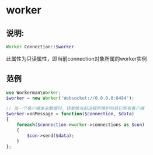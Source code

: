 # worker
## 说明:
```php
Worker Connection::$worker
```

此属性为只读属性，即当前connection对象所属的worker实例


## 范例


```php
use Workerman\Worker;
$worker = new Worker('Websocket://0.0.0.0:8484');

// 当一个客户端发来数据时，转发给当前进程所维护的其它所有客户端
$worker->onMessage = function($connection, $data)
{
    foreach($connection->worker->connections as $con)
    {
        $con->send($data);
    }
};
```
